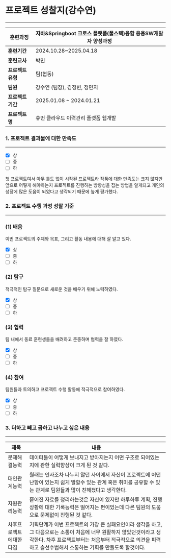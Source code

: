 # 프로젝트 성찰지(강수연)

---

| **훈련과정** | 자바&Springboot 크로스 플랫폼(풀스택)융합 응용SW개발자 양성과정 |
| --- | --- |
| **훈련기간** | 2024.10.28~2025.04.18 |
| **훈련교사** | 박민 |
| **프로젝트 유형** | 팀(협동) |
| **팀원** | 강수연 (팀장), 김정빈, 정민지 |
| **프로젝트 기간** | 2025.01.08 ~ 2024.01.21 |
| **프로젝트명** | 휴먼 클라우드 이력관리 플랫폼 웹개발 |

### 1. 프로젝트 결과물에 대한 만족도

---

- [x]  상
- [ ]  중
- [ ]  하

첫 프로젝트여서 아무 틀도 없이 시작된 프로젝트라 작품에 대한 만족도는 크지 않지만 앞으로 어떻게 해야하는지 프로젝트를 진행하는 방향성을 잡는 방법을 알게되고 개인의 성장에 많은 도움이 되었다고 생각되기 때문에 높게 평가했다.

</aside>

### 2. 프로젝트 수행 과정 성찰 기준

---

### (1) 배움

이번 프로젝트의 주제와 목표, 그리고 활동 내용에 대해 잘 알고 있다.

- [x]  상
- [ ]  중
- [ ]  하

### (2) 탐구

적극적인 탐구 질문으로 새로운 것을 배우기 위해 노력하였다.

- [x]  상
- [ ]  중
- [ ]  하

### (3) 협력

팀 내에서 동료 훈련생들을 배려하고 준종하며 협력을 잘 하였다.

- [x]  상
- [ ]  중
- [ ]  하

### (4) 참여

팀원들과 토의하고 프로젝트 수행 활동에 적극적으로 참여하였다.

- [x]  상
- [ ]  중
- [ ]  하

### 3. 더하고 빼고 곱하고 나누고 싶은 내용

---

| 제목 | 내용 |
| --- | --- |
| 문제해결능력 | 데이터들이 어떻게 보내지고 받아지는지 어떤 구조로 되어있는지에 관한 실력향상이 크게 된 것 같다. |
| 대인관계능력 | 원래는 인사조차 나누지 않던 사이에서 자신이 프로젝트에 어떤 난항이 있는지 쉽게 말할수 있는 관계 혹은 취미를 공유할 수 있는 관계로 팀원들과 많이 친해졌다고 생각한다. |
| 자원관리능력 | 흩어진 자료를 정리하는것은 자신이 있지만 하루하루 계획, 진행상황에 대한 기록능력은 떨어지는 편이었는데 다른 팀원의 도움으로 문제없이 진행된 것 같다. |
| 차후프로젝트에대한다짐 | 기획단계가 이번 프로젝트의 가장 큰 실패요인이라 생각을 하고, 그 다음으로는 소통이 처음에 너무 원활하지 않았던것이라고 생각한다. 차후 프로젝트부터는 처음부터 적극적으로 의견을 피력하고 솔선수범해서 소통하는 기회를 만들도록 할것이다. |
